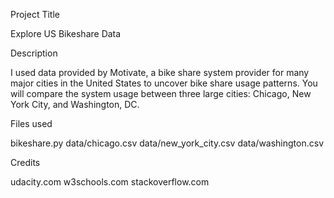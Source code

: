 Project Title

Explore US Bikeshare Data

Description

I used data provided by Motivate, a bike share system provider for many major cities in the United States
to uncover bike share usage patterns. You will compare the system usage between three large cities:
Chicago, New York City, and Washington, DC.

Files used

bikeshare.py
data/chicago.csv
data/new_york_city.csv
data/washington.csv

Credits

udacity.com
w3schools.com
stackoverflow.com
